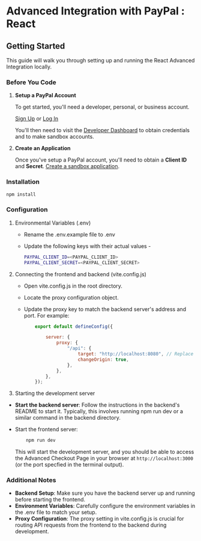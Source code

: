 # Advanced Integration with PayPal : React

## Getting Started

This guide will walk you through setting up and running the React Advanced Integration locally.

### Before You Code

1. **Setup a PayPal Account**

   To get started, you'll need a developer, personal, or business account.

   [Sign Up](https://www.paypal.com/signin/client?flow=provisionUser) or [Log In](https://www.paypal.com/signin?returnUri=https%253A%252F%252Fdeveloper.paypal.com%252Fdashboard&intent=developer)

   You'll then need to visit the [Developer Dashboard](https://developer.paypal.com/dashboard/) to obtain credentials and to make sandbox accounts.

2. **Create an Application**

   Once you've setup a PayPal account, you'll need to obtain a **Client ID** and **Secret**. [Create a sandbox application](https://developer.paypal.com/dashboard/applications/sandbox/create).

### Installation

```sh
npm install
```

### Configuration

1. Environmental Variables (.env)

    - Rename the .env.example file to .env
    - Update the following keys with their actual values -

      ```sh
      PAYPAL_CLIENT_ID=<PAYPAL_CLIENT_ID>
      PAYPAL_CLIENT_SECRET=<PAYPAL_CLIENT_SECRET>
      ```

2. Connecting the frontend and backend (vite.config.js)

    - Open vite.config.js in the root directory.
    - Locate the proxy configuration object.
    - Update the proxy key to match the backend server's address and port. For example:

        ```js
            export default defineConfig({

                server: {
                    proxy: {
                        "/api": {
                            target: "http://localhost:8080", // Replace with your backend URL
                            changeOrigin: true,
                        },
                    },
                },
            });
        ```

3. Starting the development server

- **Start the backend server**: Follow the instructions in the backend's README to start it. Typically, this involves running npm run dev or a similar command in the backend directory.

- Start the frontend server:

    ```sh
        npm run dev
    ```

    This will start the development server, and you should be able to access the Advanced Checkout Page in your browser at `http://localhost:3000` (or the port specfied in the terminal output).

### Additional Notes

- **Backend Setup**: Make sure you have the backend server up and running before starting the frontend.
- **Environment Variables**: Carefully configure the environment variables in the .env file to match your setup.
- **Proxy Configuration**: The proxy setting in vite.config.js is crucial for routing API requests from the frontend to the backend during development.
